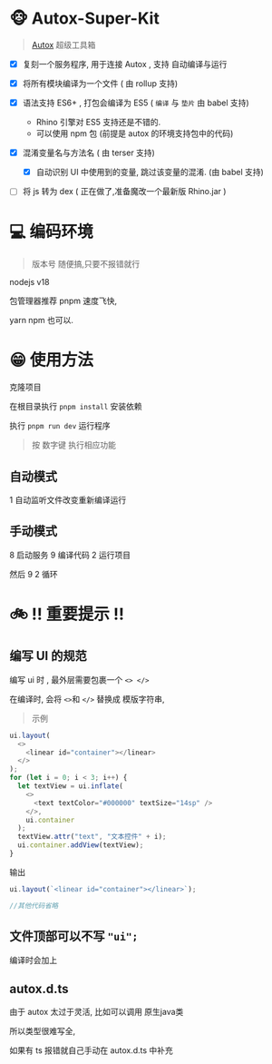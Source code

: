 # 🐵 Autox-Super-Kit
> [Autox](https://github.com/kkevsekk1/AutoX) 超级工具箱 


- [x] 复刻一个服务程序, 用于连接 Autox , 支持 自动编译与运行

- [x] 
  将所有模块编译为一个文件 ( 由 rollup 支持)


- [x] 语法支持 ES6+ , 打包会编译为 ES5 ( `编译` 与 `垫片` 由 babel 支持)
  - Rhino 引擎对 ES5 支持还是不错的. 
  - 可以使用 npm 包 (前提是 autox 的环境支持包中的代码)
- [x] 混淆变量名与方法名 ( 由 terser 支持)

  - [x] 自动识别 UI 中使用到的变量, 跳过该变量的混淆. (由 babel 支持)

- [ ] 将 js 转为 dex ( 正在做了,准备魔改一个最新版 Rhino.jar )

# 💻 编码环境

> 版本号 随便搞,只要不报错就行 

nodejs v18

包管理器推荐 pnpm 速度飞快,

yarn npm 也可以. 

# 😁 使用方法

克隆项目

在根目录执行 `pnpm install` 安装依赖

执行 `pnpm run dev` 运行程序

> 按 数字键 执行相应功能

## 自动模式

1 自动监听文件改变重新编译运行

## 手动模式

8 启动服务 9 编译代码 2 运行项目

然后 9 2 循环

# 🚲 !! 重要提示 !!

## 编写 UI 的规范

编写 ui 时 , 最外层需要包裹一个 `<> </>`

在编译时, 会将 `<>`和 `</>` 替换成 模版字符串, 

> 示例
```typescript
ui.layout(
  <>
    <linear id="container"></linear>
  </>
);
for (let i = 0; i < 3; i++) {
  let textView = ui.inflate(
    <>
      <text textColor="#000000" textSize="14sp" />
    </>,
    ui.container
  );
  textView.attr("text", "文本控件" + i);
  ui.container.addView(textView);
}
```

输出
```typescript
ui.layout(`<linear id="container"></linear>`);

//其他代码省略
```



## 文件顶部可以不写 ``"ui";``

编译时会加上



## autox.d.ts

由于 autox 太过于灵活, 比如可以调用 原生java类

所以类型很难写全,

如果有 ts 报错就自己手动在 autox.d.ts 中补充